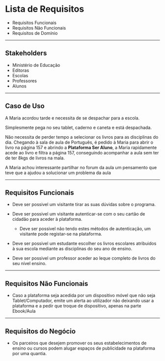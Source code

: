 # Lista de Requisitos

* Requisitos Funcionais
* Requisitos Não Funcionais
* Requisitos de Domínio

---
## Stakeholders

* Ministério de Educação
* Editoras
* Escolas
* Professores
* Alunos
---

## Caso de Uso

A Maria acordou tarde e necessita de se despachar para a escola.

Simplesmente pega no seu tablet, caderno e caneta e está despachada.

Não necessita de perder tempo a selecionar os livros para as disciplinas do dia. Chegando à sala de aula de Português, é pedido à Maria para abrir o livro na página 157 e abrindo a __Plataforma Ser Aluno__, a Maria rapidamente acede ao livro e filtra a página 157, conseguindo acompanhar a aula sem ter de ter 8kgs de livros na mala.

A Maria achou interessante partilhar no forum da aula um pensamento que teve que a ajudou a solucionar um problema da aula

--- 

## Requisitos Funcionais

* Deve ser possivel um visitante tirar as suas dúvidas sobre o programa.

* Deve ser possivel um visitante autenticar-se com o seu cartão de cidadão para aceder à plataforma.

    * Deve ser possivel não tendo estes métodos de autenticação, um visitante pode registar-se na plataforma.

* Deve ser possivel um estudante escolher os livros escolares atribuidos à sua escola mediante as disciplinas do seu ano de ensino.

* Deve ser possivel um professor aceder ao leque completo de livros do seu nível ensino.

---

## Requisitos Não Funcionais

* Caso a plataforma seja acedida por um dispositivo móvel que não seja Tablet/Computador, emite um alerta ao utilizador não deixando usar a plataforma e a pedir que troque de dispositivo, apenas na parte Ebook/Aula

---

## Requisitos do Negócio

* Os parceiros que desejem promover os seus estabelecimentos de ensino ou cursos podem alugar espaços de publicidade na plataforma por uma quantia.